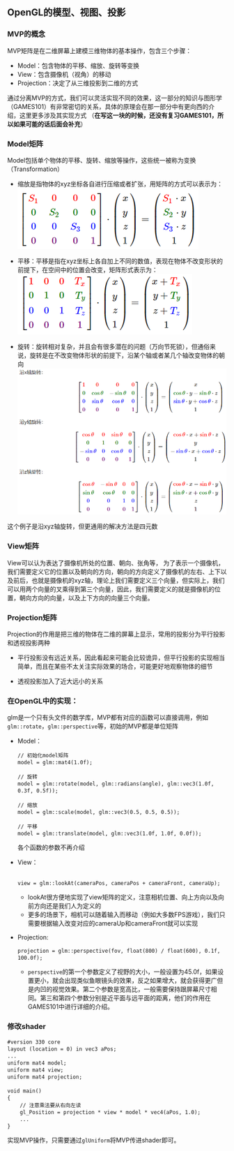 ## OpenGL的模型、视图、投影

### MVP的概念
MVP矩阵是在二维屏幕上建模三维物体的基本操作，包含三个步骤：
- Model：包含物体的平移、缩放、旋转等变换
- View：包含摄像机（视角）的移动
- Projection：决定了从三维投影到二维的方式

通过分离MVP的方式，我们可以灵活实现不同的效果，这一部分的知识与图形学（GAMES101）有非常密切的关系，具体的原理会在那一部分中有更向西的介绍，这里更多涉及其实现方式 （**在写这一块的时候，还没有复习GAMES101，所以如果可能的话后面会补充**）

### Model矩阵
Model包括单个物体的平移、旋转、缩放等操作，这些统一被称为变换（Transformation）
- 缩放是指物体的xyz坐标各自进行压缩或者扩张，用矩阵的方式可以表示为：
![avatar](../pictures/OpenGL/QQ截图20210306103602.png)

- 平移：平移是指在xyz坐标上各自加上不同的数值，表现在物体不改变形状的前提下，在空间中的位置会改变，矩阵形式表示为：
![avatar](../pictures/OpenGL/QQ截图20210306103527.png)

- 旋转：旋转相对复杂，并且会有很多潜在的问题（万向节死锁），但通俗来说，旋转是在不改变物体形状的前提下，沿某个轴或者某几个轴改变物体的朝向
![avatar](../pictures/OpenGL/QQ截图20210306150307.png)

这个例子是沿xyz轴旋转，但更通用的解决方法是四元数

### View矩阵
View可以认为表达了摄像机所处的位置、朝向、张角等，
为了表示一个摄像机，我们需要定义它的位置以及朝向的方向，朝向的方向定义了摄像机的左右、上下以及前后，也就是摄像机的xyz轴，理论上我们需要定义三个向量，但实际上，我们可以用两个向量的叉乘得到第三个向量，因此，我们需要定义的就是摄像机的位置，朝向方向的向量，以及上下方向的向量三个向量。

### Projection矩阵
Projection的作用是把三维的物体在二维的屏幕上显示，常用的投影分为平行投影和透视投影两种
- 平行投影没有远近关系，因此看起来可能会比较诡异，但平行投影的实现相当简单，而且在某些不太关注实际效果的场合，可能更好地观察物体的细节

- 透视投影加入了近大远小的关系



### 在OpenGL中的实现：
glm是一个只有头文件的数学库，MVP都有对应的函数可以直接调用，例如`glm::rotate`，`glm::perspective`等，初始的MVP都是单位矩阵

- Model：
    ```
    // 初始化model矩阵
    model = glm::mat4(1.0f);

    // 旋转
    model = glm::rotate(model, glm::radians(angle), glm::vec3(1.0f, 0.3f, 0.5f));

    // 缩放
    model = glm::scale(model, glm::vec3(0.5, 0.5, 0.5));

    // 平移
    model = glm::translate(model, glm::vec3(1.0f, 1.0f, 0.0f));
    ```
    
    各个函数的参数不再介绍

- View：
    ```

    view = glm::lookAt(cameraPos, cameraPos + cameraFront, cameraUp);
    ```

    - lookAt很方便地实现了view矩阵的定义，注意相机位置、向上方向以及向前方向还是我们人为定义的
    - 更多的场景下，相机可以随着输入而移动（例如大多数FPS游戏），我们只需要根据输入改变对应的cameraUp和cameraFront就可以实现

- Projection:
    ```
    projection = glm::perspective(fov, float(800) / float(600), 0.1f, 100.0f);
    ```

    - `perspective`的第一个参数定义了视野的大小，一般设置为45.0f，如果设置更小，就会出现类似鱼眼镜头的效果，反之如果增大，就会获得更广但是内凹的视觉效果。第二个参数是宽高比，一般需要保持跟屏幕尺寸相同。第三和第四个参数分别是近平面与远平面的距离，他们的作用在GAMES101中进行详细的介绍。


### 修改shader

```
#version 330 core
layout (location = 0) in vec3 aPos;
...
uniform mat4 model;
uniform mat4 view;
uniform mat4 projection;

void main()
{
    // 注意乘法要从右向左读
    gl_Position = projection * view * model * vec4(aPos, 1.0);
    ...
}
```

实现MVP操作，只需要通过`glUniform`将MVP传进shader即可。